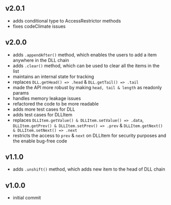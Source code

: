 ## v2.0.1
- adds conditional type to AccessRestrictor methods
- fixes codeClimate issues

## v2.0.0
- adds `.appendAfter()` method, which enables the users to add a item anywhere in the DLL chain
- adds `.clear()` method, which can be used to clear all the items in the list
- maintains an internal state for tracking
- replaces `DLL.getHead() => .head` & `DLL.getTail() => .tail`
- made the API more robust by making `head, tail & length` as readonly params
- handles memory leakage issues
- refactored the code to be more readable
- adds more test cases for DLL
- adds test cases for DLLItem
- replaces `DLLItem.getValue() & DLLItem.setValue() => .data`, `DLLItem.getPrev() & DLLItem.setPrev() => .prev` & `DLLItem.getNext() & DLLItem.setNext() => .next`
- restricts the access to `prev` & `next` on DLLItem for security purposes and the enable bug-free code

## v1.1.0
- adds `.unshift()` method, which adds new item to the head of DLL chain 

## v1.0.0
- initial commit